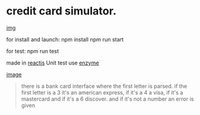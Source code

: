 #  credit card simulator.

[img](https://imgur.com/a/DujCmRX)


for install and launch:
npm install
npm run start

for test:
npm run test

made in  [reactjs](https://reactjs.org/)
Unit test use [enzyme](https://airbnb.io/enzyme/)

 [image](https://imgur.com/a/DujCmRX)

>there is a bank card interface where the first letter is parsed.
if the first letter is a 3
 it's an american express,
 if it's a 4 a visa,
 if it's a mastercard and if it's a 6 discover.
and if it's not a number an error is given

